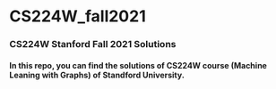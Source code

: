 # CS224W_fall2021
### CS224W Stanford Fall 2021 Solutions
#### In this repo, you can find the solutions of CS224W course (Machine Leaning with Graphs) of Standford University.

